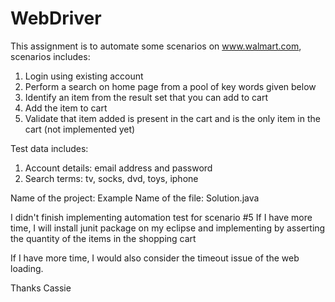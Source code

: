 # WebDriver
This assignment is to automate some scenarios on www.walmart.com, scenarios includes:
1. Login using existing account</n>
2. Perform a search on home page from a pool of key words given below
3. Identify an item from the result set that you can add to cart
4. Add the item to cart
5. Validate that item added is present in the cart and is the only item in the cart (not implemented yet)

Test data includes:
1. Account details: email address and password
2. Search terms: tv, socks, dvd, toys, iphone

Name of the project: Example
Name of the file: Solution.java

I didn't finish implementing automation test for scenario #5 
If I have more time, I will install junit package on my eclipse and implementing by asserting the quantity of the items in the shopping cart

If I have more time, I would also consider the timeout issue of the web loading.

Thanks
Cassie
